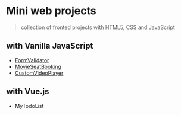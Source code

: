 # Mini web projects

>  collection of fronted projects with HTML5, CSS and JavaScript

 

## with Vanilla JavaScript

* [FormValidator](https://github.com/Jiyoon-park/MiniWebProjects/tree/master/FormValidator)
* [MovieSeatBooking](https://github.com/Jiyoon-park/MiniWebProjects/tree/master/MovieSeatBooking)
* [CustomVideoPlayer](https://github.com/Jiyoon-park/MiniWebProjects/tree/master/CustomVideoPlayer)



## with Vue.js

* MyTodoList